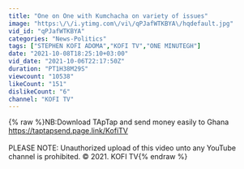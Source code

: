 ```yaml
---
title: "One on One with Kumchacha on variety of issues"
image: "https:\/\/i.ytimg.com\/vi\/qPJafWTKBYA\/hqdefault.jpg"
vid_id: "qPJafWTKBYA"
categories: "News-Politics"
tags: ["STEPHEN KOFI ADOMA","KOFI TV","ONE MINUTEGH"]
date: "2021-10-08T18:25:10+03:00"
vid_date: "2021-10-06T22:17:50Z"
duration: "PT1H38M29S"
viewcount: "10538"
likeCount: "151"
dislikeCount: "6"
channel: "KOFI TV"
---
```

{% raw %}NB:Download TApTap and send money easily to Ghana<br /><a rel="nofollow" target="blank" href="https://taptapsend.page.link/KofiTV">https://taptapsend.page.link/KofiTV</a><br /><br />PLEASE NOTE: Unauthorized upload of this video unto any YouTube channel is prohibited. © 2021. KOFI TV{% endraw %}

